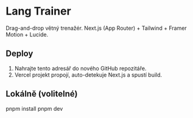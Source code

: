 
# Lang Trainer

Drag-and-drop větný trenažér. Next.js (App Router) + Tailwind + Framer Motion + Lucide.

## Deploy
1) Nahrajte tento adresář do nového GitHub repozitáře.
2) Vercel projekt propojí, auto-detekuje Next.js a spustí build.

## Lokálně (volitelné)
pnpm install
pnpm dev
